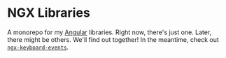 # NGX Libraries

A monorepo for my [Angular](https://angular.io) libraries. Right now, there's just one. Later, there might be others. We'll find out together! In the meantime, check out [`ngx-keyboard-events`](https://github.com/jammerware/ngx-libraries/projects/ngx-keyboard-events).